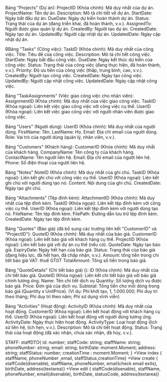 Bảng "Projects" (Dự án):
ProjectID (Khóa chính): Mã duy nhất của dự án.
ProjectName: Tên dự án.
Description: Mô tả chi tiết về dự án.
StartDate: Ngày bắt đầu dự án.
DueDate: Ngày dự kiến hoàn thành dự án.
Status: Trạng thái của dự án (đang triển khai, đã hoàn thành, v.v.).
AssignedTo: Người được giao quản lý dự án.
CreatedBy: Người tạo dự án.
CreatedDate: Ngày tạo dự án.
UpdatedBy: Người cập nhật dự án.
UpdatedDate: Ngày cập nhật dự án.

BBảng "Tasks" (Công việc):
TaskID (Khóa chính): Mã duy nhất của công việc.
Title: Tiêu đề của công việc.
Description: Mô tả chi tiết công việc.
StartDate: Ngày bắt đầu công việc.
DueDate: Ngày kết thúc dự kiến của công việc.
Status: Trạng thái của công việc (đang thực hiện, đã hoàn thành, v.v.).
Priority: Độ ưu tiên của công việc (thấp, trung bình, cao, v.v.).
CreatedBy: Người tạo công việc.
CreatedDate: Ngày tạo công việc.
UpdatedBy: Người cập nhật công việc.
UpdatedDate: Ngày cập nhật công việc.

Bảng "TaskAssignments" (Việc giao công việc cho nhân viên):
AssignmentID (Khóa chính): Mã duy nhất của việc giao công việc.
TaskID (Khóa ngoại): Liên kết việc giao công việc với công việc cụ thể.
UserID (Khóa ngoại): Liên kết việc giao công việc với người nhân viên được giao công việc.

Bảng "Users" (Người dùng):
UserID (Khóa chính): Mã duy nhất của người dùng.
FirstName: Tên.
LastName: Họ.
Email: Địa chỉ email của người dùng.
Role: Vai trò của người dùng (quản lý, nhân viên, v.v.).

Bảng "Customers" (Khách hàng):
CustomerID (Khóa chính): Mã duy nhất của khách hàng.
CompanyName: Tên công ty của khách hàng.
ContactName: Tên người liên hệ.
Email: Địa chỉ email của người liên hệ.
Phone: Số điện thoại của người liên hệ.

Bảng "Notes" 
NoteID (Khóa chính): Mã duy nhất của ghi chú.
TaskID (Khóa ngoại): Liên kết ghi chú với công việc cụ thể.
UserID (Khóa ngoại): Liên kết ghi chú với người dùng tạo nó.
Content: Nội dung của ghi chú.
CreatedDate: Ngày tạo ghi chú.

Bảng "Attachments" (Tệp đính kèm):
AttachmentID (Khóa chính): Mã duy nhất của tệp đính kèm.
TaskID (Khóa ngoại): Liên kết tệp đính kèm với công việc cụ thể.
UserID (Khóa ngoại): Liên kết tệp đính kèm với người dùng tạo nó.
FileName: Tên tệp đính kèm.
FilePath: Đường dẫn lưu trữ tệp đính kèm.
CreatedDate: Ngày tạo tệp đính kèm.

Bảng "Quotes" (Báo giá) (đã bổ sung các trường liên kết "CustomerID" và "ProjectID"):
QuoteID (Khóa chính): Mã duy nhất của báo giá.
CustomerID (Khóa ngoại): Liên kết báo giá với khách hàng cụ thể.
ProjectID (Khóa ngoại): Liên kết báo giá với dự án cụ thể (nếu có).
QuoteDate: Ngày tạo báo giá.
ExpiryDate: Ngày hết hạn của báo giá.
Status: Trạng thái của báo giá (đang hiệu lực, đã hết hạn, đã chấp nhận, v.v.).
Amount: tổng tiền trong chi tiết báo giá
VAT: thuế GTGT
TotalAmount: Tổng số tiền trong báo giá.

Bảng "QuoteDetails" (Chi tiết báo giá) ():
ID (Khóa chính): Mã duy nhất của chi tiết báo giá.
QuoteID (Khóa ngoại): Liên kết chi tiết báo giá với báo giá chính tương ứng.
Name: Tên chi tiết dịch vụ
Quantity: Số lượng dịch vụ được báo giá.
Price: Đơn giá của dịch vụ.
Subtotal: Tổng tiền cho mỗi dòng trong báo giá (Quantity x UnitPrice).
(Ví dụ: Phí khởi tạo, 1, 1.000.000;
		Phí duy trì theo tháng;
		Phí duy trì theo năm;
		Phí sử dụng vĩnh viễn)
		
		
Bảng "Activities" (Hoạt động):
ActivityID (Khóa chính): Mã duy nhất của hoạt động.
CustomerID (Khóa ngoại): Liên kết hoạt động với khách hàng cụ thể.
UserID (Khóa ngoại): Liên kết hoạt động với người dùng tương ứng.
ActivityDate: Ngày thực hiện hoạt động.
ActivityType: Loại hoạt động (lịch sử liên hệ, lịch hẹn, v.v.).
Description: Mô tả chi tiết hoạt động.
Status: Trạng thái của hoạt động (đã xác nhận, chưa xác nhận, đã hủy, v.v.).

STAFF: 
	staffDTO{
		id: number;
		staffCode: string;
		staffName: string;
		phoneNumber: string;
		email: string;
		birthDate: moment.Moment;
		address: string;
		staffStatus: number;
		creationTime : moment.Moment;
	}
	+View index { staffName, phoneNumber ,email, staffStatus,creationTime}
	+View create { staffCode(disenable), staffName, phoneNumber, email(check email exits), birthDate, address(textarea)}
	+View edit { staffCode(disenable), staffName, phoneNumber, email(disenable), birthDate, statusCode, address(textarea)}
